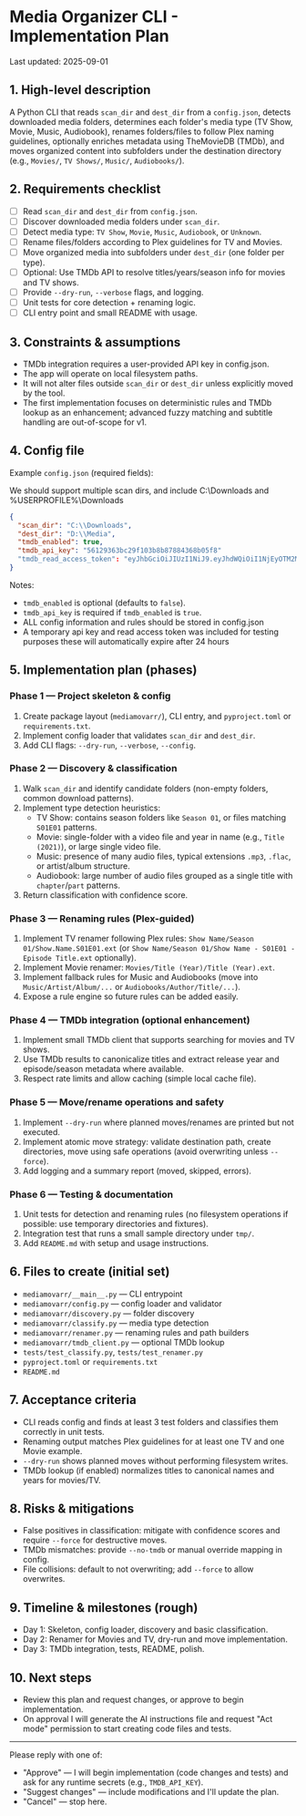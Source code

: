 # Media Organizer CLI - Implementation Plan

Last updated: 2025-09-01

## 1. High-level description

A Python CLI that reads `scan_dir` and `dest_dir` from a `config.json`, detects downloaded media folders, determines each folder's media type (TV Show, Movie, Music, Audiobook), renames folders/files to follow Plex naming guidelines, optionally enriches metadata using TheMovieDB (TMDb), and moves organized content into subfolders under the destination directory (e.g., `Movies/`, `TV Shows/`, `Music/`, `Audiobooks/`).

## 2. Requirements checklist

- [ ] Read `scan_dir` and `dest_dir` from `config.json`.
- [ ] Discover downloaded media folders under `scan_dir`.
- [ ] Detect media type: `TV Show`, `Movie`, `Music`, `Audiobook`, or `Unknown`.
- [ ] Rename files/folders according to Plex guidelines for TV and Movies.
- [ ] Move organized media into subfolders under `dest_dir` (one folder per type).
- [ ] Optional: Use TMDb API to resolve titles/years/season info for movies and TV shows.
- [ ] Provide `--dry-run`, `--verbose` flags, and logging.
- [ ] Unit tests for core detection + renaming logic.
- [ ] CLI entry point and small README with usage.

## 3. Constraints & assumptions

- TMDb integration requires a user-provided API key in config.json.
- The app will operate on local filesystem paths.
- It will not alter files outside `scan_dir` or `dest_dir` unless explicitly moved by the tool.
- The first implementation focuses on deterministic rules and TMDb lookup as an enhancement; advanced fuzzy matching and subtitle handling are out-of-scope for v1.

## 4. Config file

Example `config.json` (required fields):

We should support multiple scan dirs, and include C:\Downloads and %USERPROFILE%\Downloads

```json
{
  "scan_dir": "C:\\Downloads", 
  "dest_dir": "D:\\Media",
  "tmdb_enabled": true,
  "tmdb_api_key": "56129363bc29f103b8b87884368b05f8"
  "tmdb_read_access_token": "eyJhbGciOiJIUzI1NiJ9.eyJhdWQiOiI1NjEyOTM2M2JjMjlmMTAzYjhiODc4ODQzNjhiMDVmOCIsIm5iZiI6MTc1NjczODQ3Ni4wNiwic3ViIjoiNjhiNWIzYWNkYzA4ZGRmZmQ0MjAwZTdlIiwic2NvcGVzIjpbImFwaV9yZWFkIl0sInZlcnNpb24iOjF9.1GqWj3arQgLh1kRXvQ22rnooqMK7C0HjRx0tCoLSpcc"
}
```

Notes:

- `tmdb_enabled` is optional (defaults to `false`).
- `tmdb_api_key` is required if `tmdb_enabled` is `true`.
- ALL config information and rules should be stored in config.json
- A temporary api key and read access token was included for testing purposes these will automatically expire after 24 hours

## 5. Implementation plan (phases)

### Phase 1 — Project skeleton & config

1. Create package layout (`mediamovarr/`), CLI entry, and `pyproject.toml` or `requirements.txt`.
2. Implement config loader that validates `scan_dir` and `dest_dir`.
3. Add CLI flags: `--dry-run`, `--verbose`, `--config`.

### Phase 2 — Discovery & classification

1. Walk `scan_dir` and identify candidate folders (non-empty folders, common download patterns).
2. Implement type detection heuristics:
   - TV Show: contains season folders like `Season 01`, or files matching `S01E01` patterns.
   - Movie: single-folder with a video file and year in name (e.g., `Title (2021)`), or large single video file.
   - Music: presence of many audio files, typical extensions `.mp3`, `.flac`, or artist/album structure.
   - Audiobook: large number of audio files grouped as a single title with `chapter`/`part` patterns.
3. Return classification with confidence score.

### Phase 3 — Renaming rules (Plex-guided)

1. Implement TV renamer following Plex rules: `Show Name/Season 01/Show.Name.S01E01.ext` (or `Show Name/Season 01/Show Name - S01E01 - Episode Title.ext` optionally).
2. Implement Movie renamer: `Movies/Title (Year)/Title (Year).ext`.
3. Implement fallback rules for Music and Audiobooks (move into `Music/Artist/Album/...` or `Audiobooks/Author/Title/...`).
4. Expose a rule engine so future rules can be added easily.

### Phase 4 — TMDb integration (optional enhancement)

1. Implement small TMDb client that supports searching for movies and TV shows.
2. Use TMDb results to canonicalize titles and extract release year and episode/season metadata where available.
3. Respect rate limits and allow caching (simple local cache file).

### Phase 5 — Move/rename operations and safety

1. Implement `--dry-run` where planned moves/renames are printed but not executed.
2. Implement atomic move strategy: validate destination path, create directories, move using safe operations (avoid overwriting unless `--force`).
3. Add logging and a summary report (moved, skipped, errors).

### Phase 6 — Testing & documentation

1. Unit tests for detection and renaming rules (no filesystem operations if possible: use temporary directories and fixtures).
2. Integration test that runs a small sample directory under `tmp/`.
3. Add `README.md` with setup and usage instructions.

## 6. Files to create (initial set)

- `mediamovarr/__main__.py` — CLI entrypoint
- `mediamovarr/config.py` — config loader and validator
- `mediamovarr/discovery.py` — folder discovery
- `mediamovarr/classify.py` — media type detection
- `mediamovarr/renamer.py` — renaming rules and path builders
- `mediamovarr/tmdb_client.py` — optional TMDb lookup
- `tests/test_classify.py`, `tests/test_renamer.py`
- `pyproject.toml` or `requirements.txt`
- `README.md`

## 7. Acceptance criteria

- CLI reads config and finds at least 3 test folders and classifies them correctly in unit tests.
- Renaming output matches Plex guidelines for at least one TV and one Movie example.
- `--dry-run` shows planned moves without performing filesystem writes.
- TMDb lookup (if enabled) normalizes titles to canonical names and years for movies/TV.

## 8. Risks & mitigations

- False positives in classification: mitigate with confidence scores and require `--force` for destructive moves.
- TMDb mismatches: provide `--no-tmdb` or manual override mapping in config.
- File collisions: default to not overwriting; add `--force` to allow overwrites.

## 9. Timeline & milestones (rough)

- Day 1: Skeleton, config loader, discovery and basic classification.
- Day 2: Renamer for Movies and TV, dry-run and move implementation.
- Day 3: TMDb integration, tests, README, polish.

## 10. Next steps

- Review this plan and request changes, or approve to begin implementation.
- On approval I will generate the AI instructions file and request "Act mode" permission to start creating code files and tests.

---

Please reply with one of:

- "Approve" — I will begin implementation (code changes and tests) and ask for any runtime secrets (e.g., `TMDB_API_KEY`).
- "Suggest changes" — include modifications and I'll update the plan.
- "Cancel" — stop here.
